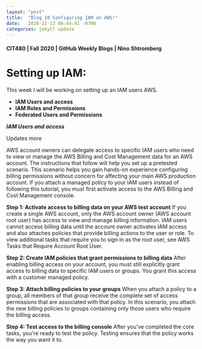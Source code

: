 ```yaml
---
layout: "post"
title:  "Blog 10 Configuring IAM on AWS!"
date:   2020-11-13 08:44:41 -0700
categories: jekyll update
---
```



####  CIT480 | Fall 2020 | GitHub Weekly Blogs | Nino Shtromberg



#  **Setting up IAM:**

This week I will be working on setting up an IAM users AWS.  
- **IAM Users and access**
- **IAM Roles and Permissions**
- **Federated Users and Permissions**

***IAM Users and access***

Updates more

AWS account owners can delegate access to specific IAM users who need to view or manage the AWS Billing and Cost Management data for an AWS account. The instructions that follow will help you set up a pretested scenario. This scenario helps you gain hands-on experience configuring billing permissions without concern for affecting your main AWS production account. If you attach a managed policy to your IAM users instead of following this tutorial, you must first activate access to the AWS Billing and Cost Management console.

**Step 1: Activate access to billing data on your AWS test account**
If you create a single AWS account, only the AWS account owner (AWS account root user) has access to view and manage billing information. IAM users cannot access billing data until the account owner activates IAM access and also attaches policies that provide billing actions to the user or role. To view additional tasks that require you to sign in as the root user, see AWS Tasks that Require Account Root User.

**Step 2: Create IAM policies that grant permissions to billing data**
After enabling billing access on your account, you must still explicitly grant access to billing data to specific IAM users or groups. You grant this access with a customer managed policy.

**Step 3: Attach billing policies to your groups**
When you attach a policy to a group, all members of that group receive the complete set of access permissions that are associated with that policy. In this scenario, you attach the new billing policies to groups containing only those users who require the billing access.


**Step 4: Test access to the billing console**
After you've completed the core tasks, you're ready to test the policy. Testing ensures that the policy works the way you want it to.
